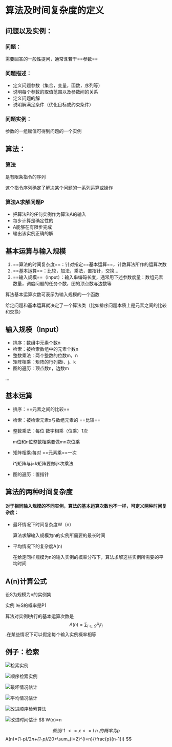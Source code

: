 # 算法及时间复杂度的定义

## 问题以及实例：

### 问题：

需要回答的一般性提问，通常含若干==参数==

### 问题描述：

- 定义问题参数（集合，变量，函数，序列等）
- 说明每个参数的取值范围以及参数间的关系
- 定义问题的解
- 说明解满足条件（优化目标或约束条件）

### 问题实例：

参数的一组赋值可得到问题的一个实例

## 算法：

### 算法

是有限条指令的序列

这个指令序列确定了解决某个问题的一系列运算或操作

### 算法A求解问题P

- 把算法P的任何实例作为算法A的输入
- 每步计算是确定性的
- A能够在有限步完成
- 输出该实例正确的解

## 基本运算与输入规模

1. ==算法的时间复杂度==：针对指定==基本运算==，计数算法所作的运算次数
2. ==基本运算==：比较，加法，乘法，置指针，交换...
3. ==输入规模==（input）：输入串编码长度，通常用下述参数度量：数组元素数量，调度问题的任务个数，图的顶点数与边数等

算法基本运算次数可表示为输入规模的一个函数

给定问题和基本运算就决定了一个算法类（比如排序问题本质上是元素之间的比较和交换）

## 输入规模（Input）

- 排序：数组中元素个数n
- 检索：被检索数组中的元素个数n
- 整数乘法：两个整数的位数m，n
- 矩阵相乘：矩阵的行列数i、j、k
- 图的遍历：顶点数n，边数m

...

## 基本运算

- 排序：==元素之间的比较==

- 检索：被检索元素x与数组元素的 ==比较==

- 整数乘法：每位 数字相乘（位乘）1次

  m位和n位整数相乘要做mn次位乘

- 矩阵相乘:每对 ==元素乘==一次

  i*j矩阵与j×k矩阵要做ijk次乘法

- 图的遍历：置指针

## 算法的两种时间复杂度

#### 对于相同输入规模的不同实例，算法的基本运算次数也不一样，可定义两种时间复杂度：

- 最坏情况下时间复杂度W（n）

  算法求解输入规模为n的实例所需要的最长时间

- 平均情况下的复杂度A(n)

  在给定同样规模为n的输入实例的概率分布下，算法求解这些实例所需要的平均时间



## A(n)计算公式

设S为规模为n的实例集

实例 I∈S的概率是P1

算法对实例I执行的基本运算次数是
$$
A(n)=\sum_{I∈S}{P_I t_I}
$$
.在某些情况下可以假定每个输入实例概率相等



## 例子：检索

![检索实例](../../assets/算法及时间复杂度的定义/检索实例.png)

![顺序检索实例](../../assets/算法及时间复杂度的定义/顺序检索实例.png)

![最坏情况估计](../../assets/算法及时间复杂度的定义/最坏情况估计.png)

![平均情况估计](../../assets/算法及时间复杂度的定义/平均情况估计.png)

![改进顺序检索算法](../../assets/算法及时间复杂度的定义/改进顺序检索算法.png)

![改进时间估计](../../assets/算法及时间复杂度的定义/改进时间估计.png)
$$
W(n)=n
$$
假设l~1~<=x<=l~n~的概率为p
$$
A(n)=(1-p)/2*n+(1-p)/2*0+\sum_{i=2}^{i=n}{\frac{p}{n-1}i}
$$
